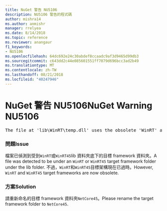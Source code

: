 ```yaml
---
title: NuGet 警告 NU5106
description: NU5106 警告的程式碼
author: mishra14
ms.author: anmishr
manager: rrelyea
ms.date: 8/14/2018
ms.topic: reference
ms.reviewer: anangaur
f1_keywords:
- NU5106
ms.openlocfilehash: 64dc692e24c30abdef8ccaadc9af3d9465d99db3
ms.sourcegitcommit: c643dd2c44e085601551ff7079d696bcc3ad2b49
ms.translationtype: MT
ms.contentlocale: zh-TW
ms.lasthandoff: 08/21/2018
ms.locfileid: "40247946"
---
```

# <a name="nuget-warning-nu5106"></a><span data-ttu-id="5a980-103">NuGet 警告 NU5106</span><span class="sxs-lookup"><span data-stu-id="5a980-103">NuGet Warning NU5106</span></span>
<pre>The file at 'lib\WinRT\temp.dll' uses the obsolete 'WinRT' as the framework folder. Replace 'WinRT' or 'WinRT45' with 'NetCore45'.</pre>

### <a name="issue"></a><span data-ttu-id="5a980-104">問題</span><span class="sxs-lookup"><span data-stu-id="5a980-104">Issue</span></span>

<span data-ttu-id="5a980-105">檔案已偵測到受到`WinRT`或`WinRT45`lib 資料夾底下的目標 framework 資料夾。</span><span class="sxs-lookup"><span data-stu-id="5a980-105">A file was detected to be under an `WinRT` or `WinRT45` target framework folder under the lib folder.</span></span> <span data-ttu-id="5a980-106">不過，`WinRT`和`WinRT45`目標架構現在已過時。</span><span class="sxs-lookup"><span data-stu-id="5a980-106">However, `WinRT` and `WinRT45` target frameworks are now obsolete.</span></span>


### <a name="solution"></a><span data-ttu-id="5a980-107">方案</span><span class="sxs-lookup"><span data-stu-id="5a980-107">Solution</span></span>

<span data-ttu-id="5a980-108">請重新命名的目標 framework 資料夾`NetCore45`。</span><span class="sxs-lookup"><span data-stu-id="5a980-108">Please rename the target framework folder to `NetCore45`.</span></span>

